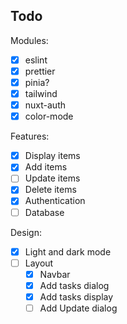 ## Todo

Modules:

- [x] eslint
- [x] prettier
- [x] pinia?
- [x] tailwind
- [x] nuxt-auth
- [x] color-mode

Features:

- [x] Display items
- [x] Add items
- [ ] Update items
- [x] Delete items
- [x] Authentication
- [ ] Database

Design:

- [x] Light and dark mode
- [ ] Layout
  - [x] Navbar
  - [x] Add tasks dialog
  - [x] Add tasks display
  - [ ] Add Update dialog
